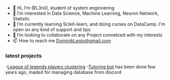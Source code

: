 - 👋 Hi, I’m @L3ni0, student of system enginnering
- 👀 I’m interested in Data Science, Machine Learning, Neuron Network, Statistic
- 🌱 I’m currently learning Scikit-learn, and doing curses on DataCamp. I'm open on any kind of support and tips
- 💞️ I’m looking to collaborate on any Project connetced with my interests
- 📫 How to reach me DominikLenio@gmail.com

### latest projects
-[League of legends players clustering](https://github.com/L3ni0/League-of-Legends-player-clusteringClustering)
-[Tutoring bot](https://github.com/L3ni0/korko_bot) has been done few years ago, maded for managing database from discord

<!---
L3ni0/L3ni0 is a ✨ special ✨ repository because its `README.md` (this file) appears on your GitHub profile.
You can click the Preview link to take a look at your changes.
--->
